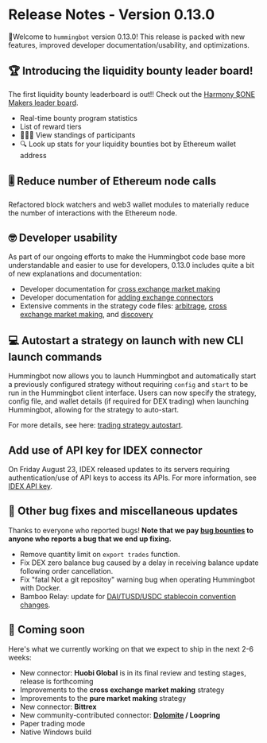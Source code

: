 # Release Notes - Version 0.13.0

🚀Welcome to `hummingbot` version 0.13.0! This release is packed with new features, improved developer documentation/usability, and optimizations.

## 🏆 Introducing the liquidity bounty leader board!

The first liquidity bounty leaderboard is out!! Check out the [Harmony $ONE Makers leader board](https://hummingbot.io/bounties/harmony-leaderboard/).

* Real-time bounty program statistics
* List of reward tiers
* 🥇🥈🥉 View standings of participants
* 🔍 Look up stats for your liquidity bounties bot by Ethereum wallet address

## 🎚️ Reduce number of Ethereum node calls

Refactored block watchers and web3 wallet modules to materially reduce the number of interactions with the Ethereum node.

## 🤓 Developer usability

As part of our ongoing efforts to make the Hummingbot code base more understandable and easier to use for developers, 0.13.0 includes quite a bit of new explanations and documentation:

* Developer documentation for [cross exchange market making](/developers/strategies/cross-exchange-market-making/)
* Developer documentation for [adding exchange connectors](/developers/connectors/)
* Extensive comments in the strategy code files: [arbitrage](https://github.com/CoinAlpha/hummingbot/tree/master/hummingbot/strategy/arbitrage), [cross exchange market making](https://github.com/CoinAlpha/hummingbot/blob/master/hummingbot/strategy/cross_exchange_market_making), and [discovery](https://github.com/CoinAlpha/hummingbot/tree/master/hummingbot/strategy/discovery)

## 💻 Autostart a strategy on launch with new CLI launch commands

Hummingbot now allows you to launch Hummingbot and automatically start a previously configured strategy without requiring `config` and `start` to be run in the Hummingbot client interface.  Users can now specify the strategy, config file, and wallet details (if required for DEX trading) when launching Hummingbot, allowing for the strategy to auto-start.

For more details, see here: [trading strategy autostart](/operation/client/#trading-strategy-autostart).

## Add use of API key for IDEX connector

On Friday August 23, IDEX released updates to its servers requiring authentication/use of API keys to access its APIs.  For more information, see [IDEX API key](/connectors/idex/#api-key).

## 🐞 Other bug fixes and miscellaneous updates

Thanks to everyone who reported bugs! **Note that we pay [bug bounties](/support/bug-bounty-program) to anyone who reports a bug that we end up fixing.**

* Remove quantity limit on `export trades` function.
* Fix DEX zero balance bug caused by a delay in receiving balance update following order cancellation.
* Fix "fatal Not a git repositoy" warning bug when operating Hummingbot with Docker.
* Bamboo Relay: update for [DAI/TUSD/USDC stablecoin convention changes](https://medium.com/bamboo-relay/august-development-update-44307ce7898a).

## 🚀 Coming soon

Here's what we currently working on that we expect to ship in the next 2-6 weeks:

* New connector: **Huobi Global** is in its final review and testing stages, release is forthcoming
* Improvements to the **cross exchange market making** strategy
* Improvements to the **pure market making** strategy
* New connector: **Bittrex**
* New community-contributed connector: **[Dolomite](https://dolomite.io/) / Loopring**
* Paper trading mode
* Native Windows build
